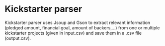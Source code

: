 # Kickstarter parser
Kickstarter parser uses Jsoup and Gson to extract relevant information (pledged amount, financial goal, amount of backers,...) from one or multiple kickstarter projects (given in input.csv) and save them in a .csv file (output.csv). 
